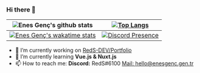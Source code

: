 ### Hi there 👋
| ![Enes Genç's github stats](https://github-readme-stats.vercel.app/api?username=RedS-DEV&show_icons=true&count_private=true&theme=radical) | [![Top Langs](https://github-readme-stats.vercel.app/api/top-langs/?username=RedS-DEV&langs_count=10&layout=compact&theme=radical)](https://github.com/RedS-DEV/) |
| ----------- | ----------- |
| [![Enes Genç's wakatime stats](https://github-readme-stats.vercel.app/api/wakatime?username=RedS&theme=radical)](https://wakatime.com/@RedS) | [![Discord Presence](https://lanyard-profile-readme.vercel.app/api/389383409430167562)](https://discord.com/users/389383409430167562) |


<!--
**RedS-DEV/RedS-DEV** is a ✨ _special_ ✨ repository because its `README.md` (this file) appears on your GitHub profile.

Here are some ideas to get you started:
-->

- 🔭 I’m currently working on [RedS-DEV/Portfolio](https://github.com/RedS-DEV/Portfolio)
- 🌱 I’m currently learning **Vue.js & Nuxt.js**
- 📫 How to reach me: **Discord:** RedS#6100 [Mail: hello@enesgenc.gen.tr](mailto:hello@enesgenc.gen.tr) 
<!-- - 👯 I’m looking to collaborate on ... 
- 🤔 I’m looking for help with ...
- 💬 Ask me about ... --->

<!--
- 😄 Pronouns: ...
- ⚡ Fun fact: ...

[![Readme Card](https://github-readme-stats.vercel.app/api/pin/?username=RedS-DEV&repo=Portfolio%theme=radical)](https://github.com/RedS-DEV/Portfolio)

